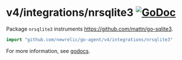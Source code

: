 # v4/integrations/nrsqlite3 [![GoDoc](https://godoc.org/github.com/newrelic/go-agent/v4/integrations/nrsqlite3?status.svg)](https://godoc.org/github.com/newrelic/go-agent/v4/integrations/nrsqlite3)

Package `nrsqlite3` instruments https://github.com/mattn/go-sqlite3.

```go
import "github.com/newrelic/go-agent/v4/integrations/nrsqlite3"
```

For more information, see
[godocs](https://godoc.org/github.com/newrelic/go-agent/v4/integrations/nrsqlite3).
